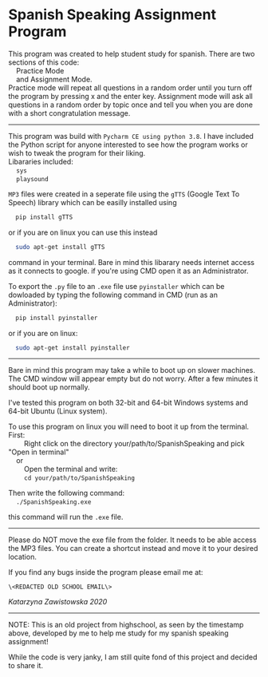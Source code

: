 
# Spanish Speaking Assignment Program  

This program was created to help student study for spanish.
There are two sections of this code:  
&nbsp;&nbsp;&nbsp;&nbsp;Practice Mode  
&nbsp;&nbsp;&nbsp;&nbsp;and Assignment Mode.  
Practice mode will repeat all questions in a random order until
you turn off the program by pressing x and the enter key.
Assignment mode will ask all questions in a random order by topic once
and tell you when you are done with a short congratulation message.

---

This program was build with `Pycharm CE using python 3.8`.
I have included the Python script for anyone interested to see
how the program works or wish to tweak the program for their
liking.  
Libararies included:  
&nbsp;&nbsp;&nbsp;&nbsp;`sys`  
&nbsp;&nbsp;&nbsp;&nbsp;`playsound`  

`MP3` files were created in a seperate file using the `gTTS` (Google Text To Speech) library
which can be easilly installed using  

```bash
  pip install gTTS
```

or if you are on linux you can use this instead

```bash
  sudo apt-get install gTTS
```

command in your terminal. Bare in mind this libarary needs internet
access as it connects to google. if you're using CMD open it as an Administrator.

To export the `.py` file to an `.exe` file use `pyinstaller` which can be dowloaded by typing the following command in CMD (run as an Administrator):

```bash
  pip install pyinstaller
```

or if you are on linux:

```bash
  sudo apt-get install pyinstaller
```

---

Bare in mind this program may take a while to boot up on slower machines.
The CMD window will appear empty but do not worry. After a few minutes
it should boot up normally.  

I've tested this program on both 32-bit and 64-bit Windows systems and 64-bit Ubuntu (Linux system).

To use this program on linux you will need to boot it up from the terminal.
First:  
&nbsp;&nbsp;&nbsp;&nbsp;&nbsp;&nbsp;&nbsp;&nbsp;Right click on the directory your/path/to/SpanishSpeaking and pick "Open in terminal"  
&nbsp;&nbsp;&nbsp;&nbsp;or  
&nbsp;&nbsp;&nbsp;&nbsp;&nbsp;&nbsp;&nbsp;&nbsp;Open the terminal and write:  
&nbsp;&nbsp;&nbsp;&nbsp;&nbsp;&nbsp;&nbsp;&nbsp;`cd your/path/to/SpanishSpeaking`  

Then write the following command:  
&nbsp;&nbsp;&nbsp;&nbsp;`./SpanishSpeaking.exe`

this command will run the `.exe` file.

---

Please do NOT move the exe file from the folder. It needs to be able access the MP3 files.
You can create a shortcut instead and move it to your desired location.

If you find any bugs inside the program please email me at:

`\<REDACTED OLD SCHOOL EMAIL\>`

*Katarzyna Zawistowska 2020*

---
NOTE: This is an old project from highschool, as seen by the timestamp above, developed by me to help me study for my spanish speaking assignment!  

While the code is very janky, I am still quite fond of this project and decided to share it.
